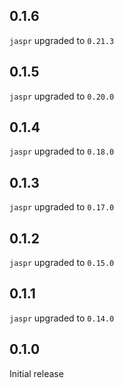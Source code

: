 ## 0.1.6

`jaspr` upgraded to `0.21.3`

## 0.1.5

`jaspr` upgraded to `0.20.0`

## 0.1.4

`jaspr` upgraded to `0.18.0`

## 0.1.3

`jaspr` upgraded to `0.17.0`

## 0.1.2

`jaspr` upgraded to `0.15.0`

## 0.1.1

`jaspr` upgraded to `0.14.0`

## 0.1.0

Initial release
